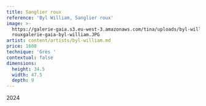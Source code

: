 ```yaml
---
title: Sanglier roux
reference: 'Byl William, Sanglier roux'
image: >-
  https://galerie-gaia.s3.eu-west-3.amazonaws.com/tina/uploads/byl-william/sanglier
  rouxgalerie-gaia-byl-william.JPG
artist: content/artists/byl-william.md
price: 1600
technique: 'Grès '
contextual: false
dimensions:
  height: 34.5
  width: 47.5
  depth: 9
---
```


2024
